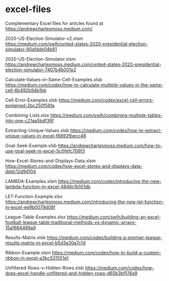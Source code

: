 # excel-files
Complementary Excel files for articles found at https://andrewcharlesmoss.medium.com/.

2020-US-Election-Simulator-v2.xlsm  
https://medium.com/swlh/united-states-2020-presidential-election-simulator-90afdde04b81

2020-US-Election-Simulator.xlsm
https://andrewcharlesmoss.medium.com/united-states-2020-presidential-election-simulator-7407b4b001e2

Calculate-Values-in-Same-Cell-Examples.xlsb
https://medium.com/codex/how-to-calculate-multiple-values-in-the-same-cell-6b492b94b1bb

Cell-Error-Examples.xlsb
https://medium.com/codex/excel-cell-errors-explained-2bc250f56fa

Combining-Lists.xlsx
https://medium.com/swlh/combining-multiple-tables-into-one-c21aa5bdf36f

Extracting-Unique-Values.xlsb
https://medium.com/codex/how-to-extract-unique-values-in-excel-f8892fbecc48

Goal-Seek-Example.xlsb
https://andrewcharlesmoss.medium.com/how-to-use-goal-seek-in-excel-5c0fefc706f3

How-Excel-Stores-and-Displays-Data.xlsm
https://medium.com/codex/how-excel-stores-and-displays-data-dddc12d9d104

LAMBDA-Examples.xlsm
https://medium.com/codex/introducing-the-new-lambda-function-in-excel-4846c1b101db

LET-Function-Example.xlsx
https://andrewcharlesmoss.medium.com/introducing-the-new-let-function-in-excel-ee9b0079d08f

League-Table-Examples.xlsx
https://medium.com/swlh/building-an-excel-football-league-table-traditional-methods-vs-dynamic-arrays-15a1664489a9

Results-Matrix.xlsb
https://medium.com/codex/building-a-premier-league-results-matrix-in-excel-b5d3a30a7c1d

Ribbon-Example.xlsm
https://medium.com/codex/how-to-build-a-custom-ribbon-in-excel-a3bc531551e1

Unfiltered-Rows-v-Hidden-Rows.xlsb
https://medium.com/codex/how-does-excel-handle-unfiltered-and-hidden-rows-d65b3bf516a9
